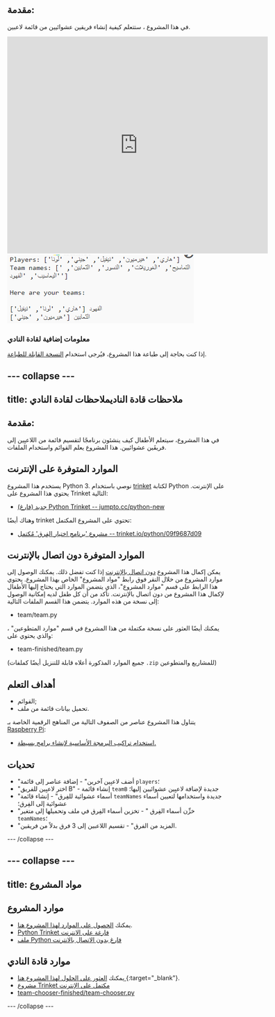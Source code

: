 ## مقدمة:

في هذا المشروع ، ستتعلم كيفية إنشاء فريقين عشوائيين من قائمة لاعبين.

<div class="trinket">
  <iframe src="https://trinket.io/embed/python/09f9687d09?outputOnly=true&start=result" width="600" height="500" frameborder="0" marginwidth="0" marginheight="0" allowfullscreen>
  </iframe>
  <img src="images/team-finished.png">
</div>

### معلومات إضافية لقادة النادي

إذا كنت بحاجة إلى طباعة هذا المشروع، فيُرجى استخدام [النسخة القابلة للطباعة](https://projects.raspberrypi.org/ar-SA/projects/team-chooser/print).

--- collapse ---
---
title: ملاحظات قادة الناديملاحظات لقادة النادي
---
## مقدمة:

في هذا المشروع، سيتعلم الأطفال كيف ينشئون برنامجًا لتقسيم قائمة من اللاعبِين إلى فريقَين عشوائيين. هذا المشروع يعلم القوائم واستخدام الملفات.

## الموارد المتوفرة على الإنترنت


يستخدم هذا المشروع Python 3. نوصي باستخدام [trinket](https://trinket.io/) لكتابة Python على الإنترنت. يحتوي هذا المشروع على Trinket التالية:

* [جديد (فارغ) Python Trinket -- jumpto.cc/python-new](http://jumpto.cc/python-new)

وهناك أيضًا trinket تحتوي على المشروع المكتمل:

* [مشروع 'برنامج اختيار الفِرق' مُكتمل -- trinket.io/python/09f9687d09](https://trinket.io/python/09f9687d09)

## الموارد المتوفرة دون اتصال بالإنترنت

يمكن إكمال هذا المشروع [ دون اتصال بالإنترنت](https://www.codeclubprojects.org/en-GB/resources/python-working-offline/) إذا كنت تفضل ذلك. يمكنك الوصول إلى موارد المشروع من خلال النقر فوق رابط "مواد المشروع" الخاص بهذا المشروع. يحتوي هذا الرابط على قسم "موارد المشروع"، الذي يتضمن الموارد التي يحتاج إليها الأطفال لإكمال هذا المشروع من دون اتصال بالإنترنت. تأكد من أن كل طفل لديه إمكانية الوصول إلى نسخة من هذه الموارد. يتضمن هذا القسم الملفات التالية:

* team/team.py

يمكنك أيضًا العثور على نسخة مكتملة من هذا المشروع في قسم "موارد المتطوعين" ، والذي يحتوي على:

* team-finished/team.py

(جميع الموارد المذكورة أعلاه قابلة للتنزيل أيضًا كملفات `.zip` للمشاريع والمتطوعين)

## أهداف التعلم

* القوائم;
* تحميل بيانات قائمة من ملف.

يتناول هذا المشروع عناصر من الصفوف التالية من المناهج الرقمية الخاصة بـ [Raspberry Pi](http://rpf.io/curriculum):

* [استخدام تراكيب البرمجة الأساسية لإنشاء برامج بسيطة.](https://www.raspberrypi.org/curriculum/programming/creator)

## تحديات

* "أضف لاعبِين آخرين" - إضافة عناصر إلى قائمة `players`؛
* "اختر لاعبِين للفريق B" - إنشاء قائمة `teamB` جديدة لإضافة لاعبِين عشوائيين إليها؛
* "أسماء عشوائية للفِرق" - إنشاء قائمة `teamNames` جديدة واستخدامها لتعيين أسماء عشوائية إلى الفِرق؛
* "خزِّن أسماء الفِرق " - تخزين أسماء الفِرق في ملف وتحميلها إلى متغير `teamNames`؛
* "المزيد من الفرق" - تقسيم اللاعبين إلى 3 فرق بدلاً من فريقين.

--- /collapse ---

--- collapse ---
---
title: مواد المشروع
---
## موارد المشروع

* يمكنك [الحصول على الموارد لهذا المشروع هنا](http://rpf.io/p/ar-SA/team-chooser-go).
* [Python Trinket فارغة على الانترنت](http://jumpto.cc/python-new)
* [ملف Python فارغ بدون الاتصال بالانترنت](resources/new-new.py)

## موارد قادة النادي

* يمكنك [ العثور على الحلول لهذا المشروع هنا ](http://rpf.io/p/ar-SA/team-chooser-get){:target="_blank"}.
* [مشروع Trinket مكتمل على الإنترنت](https://trinket.io/python/09f9687d09)
* [team-chooser-finished/team-chooser.py](resources/team-chooser-finished-team-chooser.py)

--- /collapse ---